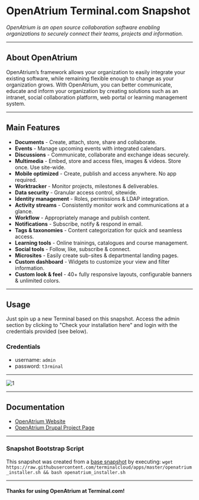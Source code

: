 # **OpenAtrium** Terminal.com Snapshot

*OpenAtrium is an open source collaboration software enabling organizations to securely connect their teams, projects and information.*

---

## About OpenAtrium

OpenAtrium’s framework allows your organization to easily integrate your existing software, while remaining flexible enough to change as your organization grows. With OpenAtrium, you can better communicate, educate and inform your organization by creating solutions such as an intranet, social collaboration platform, web portal or learning management system.

---

## Main Features

- **Documents** - Create, attach, store, share and collaborate.
- **Events** - Manage upcoming events with integrated calendars.
- **Discussions** - Communicate, collaborate and exchange ideas securely.
- **Multimedia** - Embed, store and access files, images & videos. Store once. Use site-wide.
- **Mobile optimized** - Create, publish and access anywhere. No app required.
- **Worktracker** - Monitor projects, milestones & deliverables.
- **Data security** - Granular access control, sitewide.
- **Identity management** - Roles, permissions & LDAP integration.
- **Activity streams** - Consistently  monitor work and communications at a glance.
- **Workflow** - Appropriately manage and publish content.
- **Notifications** - Subscribe, notify & respond in email.
- **Tags & taxonomies** - Content categorization for quick and seamless access.
- **Learning tools** - Online trainings, catalogues and course management.
- **Social tools** - Follow, like, subscribe & connect.
- **Microsites** - Easily create sub-sites & departmental landing pages.
- **Custom dashboard** - Widgets to customize your view and filter information.
- **Custom look & feel** - 40+ fully responsive layouts, configurable banners & unlimited colors.

---

## Usage

Just spin up a new Terminal based on this snapshot. Access the admin section by clicking to "Check your installation here" and login with the credentials provided (see below).

### Credentials

- username: `admin`
- password: `t3rminal`

---

![1](http://i.imgur.com/Zb6Xo47.png)

---

## Documentation

- [OpenAtrium Website](http://openatrium.com/)
- [OpenAtrium Drupal Project Page](https://www.drupal.org/project/openatrium)

---

### Snapshot Bootstrap Script

This snapshot was created from a [base snapshot](https://www.terminal.com/tiny/FzpHiTXG1K) by executing:
`wget https://raw.githubusercontent.com/terminalcloud/apps/master/openatrium_installer.sh && bash openatrium_installer.sh`

---

#### Thanks for using OpenAtrium at Terminal.com!
